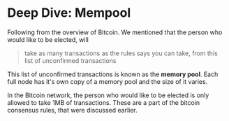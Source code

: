 # Deep Dive: Mempool

Following from the overview of Bitcoin. We mentioned that the person who would like to be elected, will

> take as many transactions as the rules says you can take, from this list of unconfirmed transactions

This list of unconfirmed transactions is known as the **memory pool**. Each full node has it's own copy of a memory pool and the size of it varies.  
  
In the Bitcoin network, the person who would like to be elected is only allowed to take 1MB of transactions. These are a part of the bitcoin consensus rules, that were discussed earlier.



